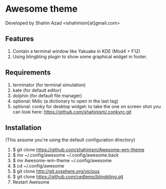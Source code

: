 Awesome theme
============================

Developed by Shahin Azad <ishahinism[at]gmail.com>

Features
------------
1. Contain a terminal window like Yakuake in KDE (Mod4 + F12)
2. Using blingbling plugin to show some graphical widget in footer.

Requirements
------------
1. terminator (for terminal simulation)
2. kate (for default editor)
3. dolphin (for default file manager)
4. optional: Mdic (a dictionary to open in the last tag)
5. optional: conky for desktop widget: to take the one on screen shot you can look here: https://github.com/shahinism/.conkyrc.git


Installation
------------
(This assume you're using the default configuration directory)

1. $ git clone https://github.com/shahinism/Awesome-wm-theme 
2. $ mv ~/.config/awesome ~/.config/awesome.back
3. $ mv Awesome-wm-theme ~/.config/awesome
4. $ cd ~/.config/awesome
5. $ git clone http://git.sysphere.org/vicious
6. $ git clone https://github.com/cedlemo/blingbling.git
7. Restart Awesome
